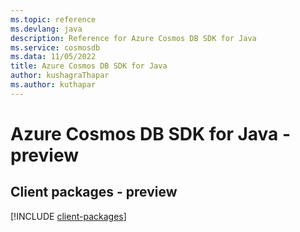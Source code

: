 ```yaml
---
ms.topic: reference
ms.devlang: java
description: Reference for Azure Cosmos DB SDK for Java
ms.service: cosmosdb
ms.data: 11/05/2022
title: Azure Cosmos DB SDK for Java
author: kushagraThapar
ms.author: kuthapar
---
```

# Azure Cosmos DB SDK for Java - preview

## Client packages - preview
[!INCLUDE [client-packages](cosmos-db-client-index.md)]